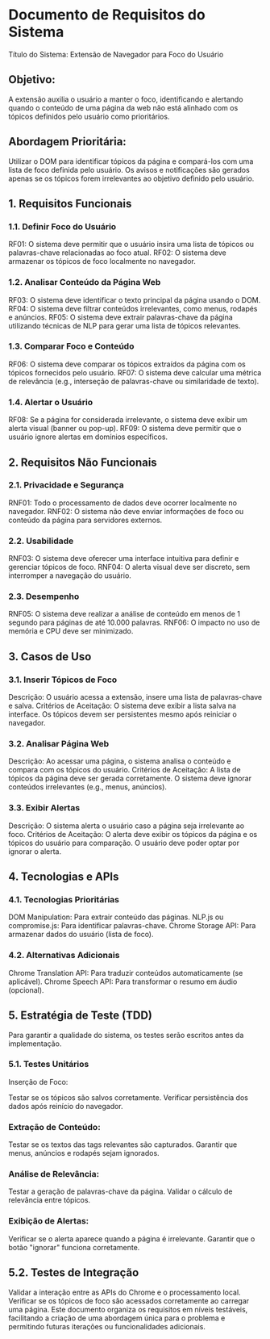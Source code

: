 # Documento de Requisitos do Sistema
Título do Sistema: Extensão de Navegador para Foco do Usuário

## Objetivo:
A extensão auxilia o usuário a manter o foco, identificando e alertando quando o conteúdo de uma página da web não está alinhado com os tópicos definidos pelo usuário como prioritários.

## Abordagem Prioritária:
Utilizar o DOM para identificar tópicos da página e compará-los com uma lista de foco definida pelo usuário. Os avisos e notificações são gerados apenas se os tópicos forem irrelevantes ao objetivo definido pelo usuário.

## 1. Requisitos Funcionais
### 1.1. Definir Foco do Usuário
RF01: O sistema deve permitir que o usuário insira uma lista de tópicos ou palavras-chave relacionadas ao foco atual.
RF02: O sistema deve armazenar os tópicos de foco localmente no navegador.
### 1.2. Analisar Conteúdo da Página Web
RF03: O sistema deve identificar o texto principal da página usando o DOM.
RF04: O sistema deve filtrar conteúdos irrelevantes, como menus, rodapés e anúncios.
RF05: O sistema deve extrair palavras-chave da página utilizando técnicas de NLP para gerar uma lista de tópicos relevantes.
### 1.3. Comparar Foco e Conteúdo
RF06: O sistema deve comparar os tópicos extraídos da página com os tópicos fornecidos pelo usuário.
RF07: O sistema deve calcular uma métrica de relevância (e.g., interseção de palavras-chave ou similaridade de texto).
### 1.4. Alertar o Usuário
RF08: Se a página for considerada irrelevante, o sistema deve exibir um alerta visual (banner ou pop-up).
RF09: O sistema deve permitir que o usuário ignore alertas em domínios específicos.
## 2. Requisitos Não Funcionais
### 2.1. Privacidade e Segurança
RNF01: Todo o processamento de dados deve ocorrer localmente no navegador.
RNF02: O sistema não deve enviar informações de foco ou conteúdo da página para servidores externos.
### 2.2. Usabilidade
RNF03: O sistema deve oferecer uma interface intuitiva para definir e gerenciar tópicos de foco.
RNF04: O alerta visual deve ser discreto, sem interromper a navegação do usuário.
### 2.3. Desempenho
RNF05: O sistema deve realizar a análise de conteúdo em menos de 1 segundo para páginas de até 10.000 palavras.
RNF06: O impacto no uso de memória e CPU deve ser minimizado.
## 3. Casos de Uso
### 3.1. Inserir Tópicos de Foco
Descrição: O usuário acessa a extensão, insere uma lista de palavras-chave e salva.
Critérios de Aceitação:
O sistema deve exibir a lista salva na interface.
Os tópicos devem ser persistentes mesmo após reiniciar o navegador.
### 3.2. Analisar Página Web
Descrição: Ao acessar uma página, o sistema analisa o conteúdo e compara com os tópicos do usuário.
Critérios de Aceitação:
A lista de tópicos da página deve ser gerada corretamente.
O sistema deve ignorar conteúdos irrelevantes (e.g., menus, anúncios).
### 3.3. Exibir Alertas
Descrição: O sistema alerta o usuário caso a página seja irrelevante ao foco.
Critérios de Aceitação:
O alerta deve exibir os tópicos da página e os tópicos do usuário para comparação.
O usuário deve poder optar por ignorar o alerta.
## 4. Tecnologias e APIs
### 4.1. Tecnologias Prioritárias
DOM Manipulation: Para extrair conteúdo das páginas.
NLP.js ou compromise.js: Para identificar palavras-chave.
Chrome Storage API: Para armazenar dados do usuário (lista de foco).
### 4.2. Alternativas Adicionais
Chrome Translation API: Para traduzir conteúdos automaticamente (se aplicável).
Chrome Speech API: Para transformar o resumo em áudio (opcional).
## 5. Estratégia de Teste (TDD)
Para garantir a qualidade do sistema, os testes serão escritos antes da implementação.

### 5.1. Testes Unitários
Inserção de Foco:

Testar se os tópicos são salvos corretamente.
Verificar persistência dos dados após reinício do navegador.
### Extração de Conteúdo:

Testar se os textos das tags relevantes são capturados.
Garantir que menus, anúncios e rodapés sejam ignorados.
### Análise de Relevância:

Testar a geração de palavras-chave da página.
Validar o cálculo de relevância entre tópicos.
### Exibição de Alertas:

Verificar se o alerta aparece quando a página é irrelevante.
Garantir que o botão "ignorar" funciona corretamente.
## 5.2. Testes de Integração
Validar a interação entre as APIs do Chrome e o processamento local.
Verificar se os tópicos de foco são acessados corretamente ao carregar uma página.
Este documento organiza os requisitos em níveis testáveis, facilitando a criação de uma abordagem única para o problema e permitindo futuras iterações ou funcionalidades adicionais.
